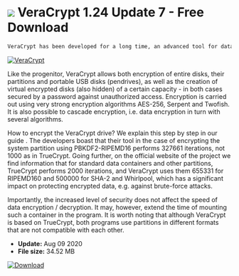 # ![](https://cdn.softexe.net/static/icon/a/veracrypt-9436.png) VeraCrypt 1.24 Update 7 - Free Download

```sh
VeraCrypt has been developed for a long time, an advanced tool for data encryption, which was created by the French based on the popular TrueCrypta. There are not many changes to the original, but they are significant and increase the security level of the encrypted data.
```
[![VeraCrypt](https://gallery.dpcdn.pl/imgc/Tools/51745/g_-_420x350_1.5_-_x20140604161145_0.png)](https://softexe.net/win/security-privacy/encryption/veracrypt:adcf.html)

Like the progenitor, VeraCrypt allows both encryption of entire disks, their partitions and portable USB disks (pendrives), as well as the creation of virtual encrypted disks (also hidden) of a certain capacity - in both cases secured by a password against unauthorized access. Encryption is carried out using very strong encryption algorithms AES-256, Serpent and Twofish. It is also possible to cascade encryption, i.e. data encryption in turn with several algorithms.
 
 How to encrypt the VeraCrypt drive? We explain this step by step in our guide .
 The developers boast that their tool in the case of encrypting the system partition using PBKDF2-RIPEMD16 performs 327661 iterations, not 1000 as in TrueCrypt. Going further, on the official website of the project we find information that for standard data containers and other partitions, TrueCrypt performs 2000 iterations, and VeraCrypt uses them 655331 for RIPEMD160 and 500000 for SHA-2 and Whirlpool, which has a significant impact on protecting encrypted data, e.g. against brute-force attacks.
 
 Importantly, the increased level of security does not affect the speed of data encryption / decryption. It may, however, extend the time of mounting such a container in the program. It is worth noting that although VeraCrypt is based on TrueCrypt, both programs use partitions in different formats that are not compatible with each other.


- **Update:** Aug 09 2020
- **File size:** 34.52 MB

[![Download](https://cdn.softexe.net/static/img/download.png)](https://softexe.net/win/security-privacy/encryption/veracrypt:adcf.html)

